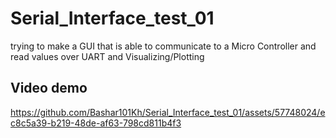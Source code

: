 # Serial_Interface_test_01
trying to make a GUI that is able to communicate to a Micro Controller and read values over UART and Visualizing/Plotting
## Video demo 
https://github.com/Bashar101Kh/Serial_Interface_test_01/assets/57748024/ec8c5a39-b219-48de-af63-798cd811b4f3


